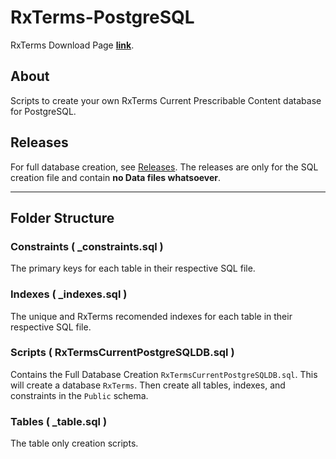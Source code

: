 # RxTerms-PostgreSQL

RxTerms Download Page [**link**](https://wwwcf.nlm.nih.gov/umlslicense/rxtermApp/rxTerm.cfm).

## About

Scripts to create your own RxTerms Current Prescribable Content database for PostgreSQL.

## Releases

For full database creation, see [Releases](https://github.com/ZionDials/RxTerms-PostgreSQL/releases). The releases are only for the SQL creation file and contain **no Data files whatsoever**.

---

## Folder Structure

### Constraints  ( _constraints.sql )

The primary keys for each table in their respective SQL file.

### Indexes   ( _indexes.sql )

The unique and RxTerms recomended indexes for each table in their respective SQL file.

### Scripts ( RxTermsCurrentPostgreSQLDB.sql )

Contains the Full Database Creation `RxTermsCurrentPostgreSQLDB.sql`. This will create a database `RxTerms`. Then create all tables, indexes, and constraints in the `Public` schema.

### Tables ( _table.sql )

The table only creation scripts.